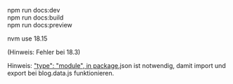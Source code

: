 npm run docs:dev  
npm run docs:build  
npm run docs:preview

nvm use 18.15

(Hinweis: Fehler bei 18.3)


Hinweis:
[
"type": "module", in package.j]()son ist notwendig, damit import und export bei blog.data.js funktionieren.